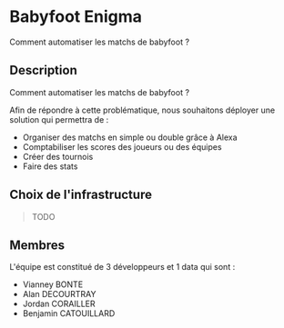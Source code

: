 # Babyfoot Enigma

Comment automatiser les matchs de babyfoot ?


## Description

Comment automatiser les matchs de babyfoot ?

Afin de répondre à cette problématique, nous souhaitons déployer une solution qui permettra de :

- Organiser des matchs en simple ou double grâce à Alexa
- Comptabiliser les scores des joueurs ou des équipes
- Créer des tournois
- Faire des stats

## Choix de l'infrastructure

> TODO

## Membres

L'équipe est constitué de 3 développeurs et 1 data qui sont : 

- Vianney BONTE
- Alan DECOURTRAY
- Jordan CORAILLER
- Benjamin CATOUILLARD
